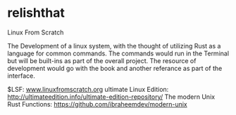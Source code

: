 # relishthat
Linux From Scratch

The Development of a linux system, with the thought of utilizing Rust as a language for common commands. The commands would run in the Terminal but will be built-ins as part of the overall project. The resource of development would go with the book and another referance as part of the interface.

$LSF:
www.linuxfromscratch.org
ultimate Linux Edition:
http://ultimateedition.info/ultimate-edition-repository/
The modern Unix Rust Functions:
https://github.com/ibraheemdev/modern-unix
